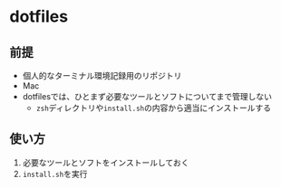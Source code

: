 # dotfiles

## 前提

- 個人的なターミナル環境記録用のリポジトリ
- Mac
- dotfilesでは、ひとまず必要なツールとソフトについてまで管理しない
    - `zsh`ディレクトリや`install.sh`の内容から適当にインストールする

## 使い方
1. 必要なツールとソフトをインストールしておく
2. `install.sh`を実行


